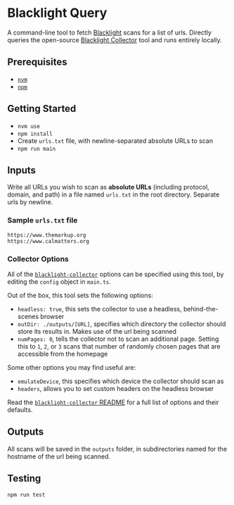 # Blacklight Query

A command-line tool to fetch [Blacklight](https://themarkup.org/series/blacklight) scans for a list of urls. Directly queries the open-source [Blacklight Collector](https://github.com/the-markup/blacklight-collector) tool and runs entirely locally.

## Prerequisites

- [`nvm`](https://www.linode.com/docs/guides/how-to-install-use-node-version-manager-nvm/)
- [`npm`](https://docs.npmjs.com/downloading-and-installing-node-js-and-npm)

## Getting Started

- `nvm use`
- `npm install`
- Create `urls.txt` file, with newline-separated absolute URLs to scan
- `npm run main`

## Inputs

Write all URLs you wish to scan as **absolute URLs** (including protocol, domain, and path) in a file named `urls.txt` in the root directory. Separate urls by newline.

### Sample `urls.txt` file

```text
https://www.themarkup.org
https://www.calmatters.org
```

### Collector Options

All of the [`blacklight-collector`](https://github.com/the-markup/blacklight-collector?tab=readme-ov-file#collector-configuration) options can be specified using this tool, by editing the `config` object in `main.ts`.

Out of the box, this tool sets the following options:

- `headless: true`, this sets the collector to use a headless, behind-the-scenes browser
- `outDir: ./outputs/[URL]`, specifies which directory the collector should store its results in. Makes use of the url being scanned
- `numPages: 0`, tells the collector not to scan an additional page. Setting this to `1`, `2`, or `3` scans that number of randomly chosen pages that are accessible from the homepage

Some other options you may find useful are:

- `emulateDevice`, this specifies which device the collector should scan as
- `headers`, allows you to set custom headers on the headless browser

Read the [`blacklight-collector` README](https://github.com/the-markup/blacklight-collector/) for a full list of options and their defaults.

## Outputs

All scans will be saved in the `outputs` folder, in subdirectories named for the hostname of the url being scanned.

## Testing

`npm run test`
